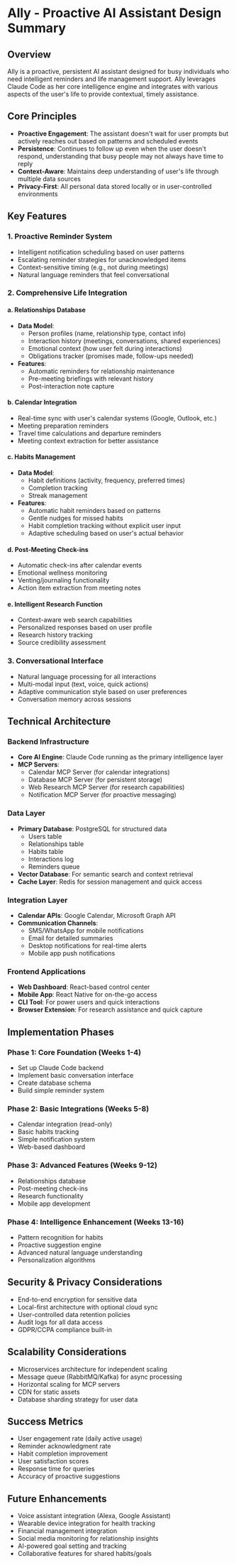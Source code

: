 # Ally - Proactive AI Assistant Design Summary

## Overview
Ally is a proactive, persistent AI assistant designed for busy individuals who need intelligent reminders and life management support. Ally leverages Claude Code as her core intelligence engine and integrates with various aspects of the user's life to provide contextual, timely assistance.

## Core Principles
- **Proactive Engagement**: The assistant doesn't wait for user prompts but actively reaches out based on patterns and scheduled events
- **Persistence**: Continues to follow up even when the user doesn't respond, understanding that busy people may not always have time to reply
- **Context-Aware**: Maintains deep understanding of user's life through multiple data sources
- **Privacy-First**: All personal data stored locally or in user-controlled environments

## Key Features

### 1. Proactive Reminder System
- Intelligent notification scheduling based on user patterns
- Escalating reminder strategies for unacknowledged items
- Context-sensitive timing (e.g., not during meetings)
- Natural language reminders that feel conversational

### 2. Comprehensive Life Integration

#### a. Relationships Database
- **Data Model**: 
  - Person profiles (name, relationship type, contact info)
  - Interaction history (meetings, conversations, shared experiences)
  - Emotional context (how user felt during interactions)
  - Obligations tracker (promises made, follow-ups needed)
- **Features**:
  - Automatic reminders for relationship maintenance
  - Pre-meeting briefings with relevant history
  - Post-interaction note capture

#### b. Calendar Integration
- Real-time sync with user's calendar systems (Google, Outlook, etc.)
- Meeting preparation reminders
- Travel time calculations and departure reminders
- Meeting context extraction for better assistance

#### c. Habits Management
- **Data Model**:
  - Habit definitions (activity, frequency, preferred times)
  - Completion tracking
  - Streak management
- **Features**:
  - Automatic habit reminders based on patterns
  - Gentle nudges for missed habits
  - Habit completion tracking without explicit user input
  - Adaptive scheduling based on user's actual behavior

#### d. Post-Meeting Check-ins
- Automatic check-ins after calendar events
- Emotional wellness monitoring
- Venting/journaling functionality
- Action item extraction from meeting notes

#### e. Intelligent Research Function
- Context-aware web search capabilities
- Personalized responses based on user profile
- Research history tracking
- Source credibility assessment

### 3. Conversational Interface
- Natural language processing for all interactions
- Multi-modal input (text, voice, quick actions)
- Adaptive communication style based on user preferences
- Conversation memory across sessions

## Technical Architecture

### Backend Infrastructure
- **Core AI Engine**: Claude Code running as the primary intelligence layer
- **MCP Servers**: 
  - Calendar MCP Server (for calendar integrations)
  - Database MCP Server (for persistent storage)
  - Web Research MCP Server (for research capabilities)
  - Notification MCP Server (for proactive messaging)

### Data Layer
- **Primary Database**: PostgreSQL for structured data
  - Users table
  - Relationships table
  - Habits table
  - Interactions log
  - Reminders queue
- **Vector Database**: For semantic search and context retrieval
- **Cache Layer**: Redis for session management and quick access

### Integration Layer
- **Calendar APIs**: Google Calendar, Microsoft Graph API
- **Communication Channels**:
  - SMS/WhatsApp for mobile notifications
  - Email for detailed summaries
  - Desktop notifications for real-time alerts
  - Mobile app push notifications

### Frontend Applications
- **Web Dashboard**: React-based control center
- **Mobile App**: React Native for on-the-go access
- **CLI Tool**: For power users and quick interactions
- **Browser Extension**: For research assistance and quick capture

## Implementation Phases

### Phase 1: Core Foundation (Weeks 1-4)
- Set up Claude Code backend
- Implement basic conversation interface
- Create database schema
- Build simple reminder system

### Phase 2: Basic Integrations (Weeks 5-8)
- Calendar integration (read-only)
- Basic habits tracking
- Simple notification system
- Web-based dashboard

### Phase 3: Advanced Features (Weeks 9-12)
- Relationships database
- Post-meeting check-ins
- Research functionality
- Mobile app development

### Phase 4: Intelligence Enhancement (Weeks 13-16)
- Pattern recognition for habits
- Proactive suggestion engine
- Advanced natural language understanding
- Personalization algorithms

## Security & Privacy Considerations
- End-to-end encryption for sensitive data
- Local-first architecture with optional cloud sync
- User-controlled data retention policies
- Audit logs for all data access
- GDPR/CCPA compliance built-in

## Scalability Considerations
- Microservices architecture for independent scaling
- Message queue (RabbitMQ/Kafka) for async processing
- Horizontal scaling for MCP servers
- CDN for static assets
- Database sharding strategy for user data

## Success Metrics
- User engagement rate (daily active usage)
- Reminder acknowledgment rate
- Habit completion improvement
- User satisfaction scores
- Response time for queries
- Accuracy of proactive suggestions

## Future Enhancements
- Voice assistant integration (Alexa, Google Assistant)
- Wearable device integration for health tracking
- Financial management integration
- Social media monitoring for relationship insights
- AI-powered goal setting and tracking
- Collaborative features for shared habits/goals